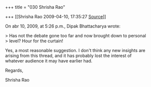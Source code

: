 +++
title = "030 Shrisha Rao"

+++
[[Shrisha Rao	2009-04-10, 17:35:27 [Source](https://groups.google.com/g/bvparishat/c/ndM3ri0Fp48)]]



On abr 10, 2009, at 5:26 p.m., Dipak Bhattacharya wrote:

\> Has not the debate gone too far and now brought down to personal  
\> level? Hour for the curtain!

Yes, a most reasonable suggestion. I don't think any new insights are  
arising from this thread, and it has probably lost the interest of  
whatever audience it may have earlier had.

Regards,

Shrisha Rao


